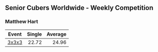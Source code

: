 ## Senior Cubers Worldwide - Weekly Competition
### Matthew Hart

| Event | Single | Average |
| -- | --: | --: |
| [3x3x3](matthew_hart/333.md) | 22.72 | 24.96 |  |

<!-- Global site tag (gtag.js) - Google Analytics -->
<script async src="https://www.googletagmanager.com/gtag/js?id=UA-86348435-3"></script>
<script>window.dataLayer = window.dataLayer || []; function gtag() {dataLayer.push(arguments);} gtag('js', new Date()); gtag('config', 'UA-86348435-3');</script>
